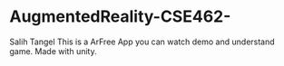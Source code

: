 # AugmentedReality-CSE462-
Salih Tangel
This is a ArFree App you can watch demo and understand game. Made with unity.
